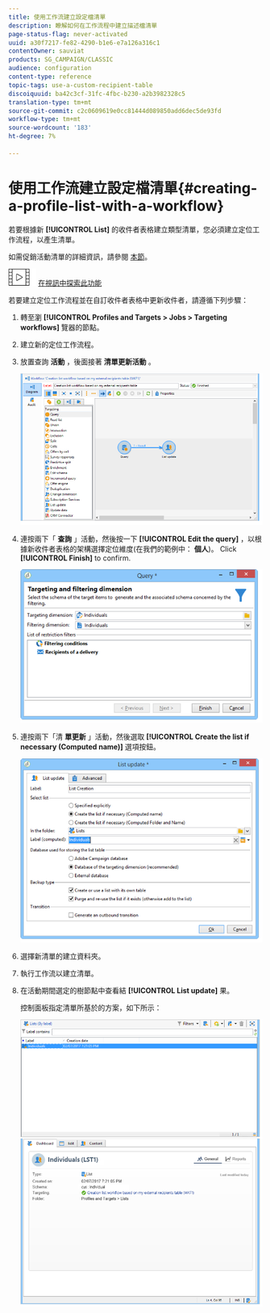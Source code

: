 ```yaml
---
title: 使用工作流建立設定檔清單
description: 瞭解如何在工作流程中建立描述檔清單
page-status-flag: never-activated
uuid: a30f7217-fe82-4290-b1e6-e7a126a316c1
contentOwner: sauviat
products: SG_CAMPAIGN/CLASSIC
audience: configuration
content-type: reference
topic-tags: use-a-custom-recipient-table
discoiquuid: ba42c3cf-31fc-4fbc-b230-a2b3982328c5
translation-type: tm+mt
source-git-commit: c2c0609619e0cc81444d089850add6dec5de93fd
workflow-type: tm+mt
source-wordcount: '183'
ht-degree: 7%

---
```



# 使用工作流建立設定檔清單{#creating-a-profile-list-with-a-workflow}

若要根據新 **[!UICONTROL List]** 的收件者表格建立類型清單，您必須建立定位工作流程，以產生清單。

如需促銷活動清單的詳細資訊，請參閱 [本節](../../platform/using/creating-and-managing-lists.md#about-lists-in-adobe-campaign)。

![](assets/do-not-localize/how-to-video.png) [在視訊中探索此功能](../../platform/using/creating-and-managing-lists.md#create-list-in-a-wf-video)

若要建立定位工作流程並在自訂收件者表格中更新收件者，請遵循下列步驟：

1. 轉至瀏 **[!UICONTROL Profiles and Targets > Jobs > Targeting workflows]** 覽器的節點。
1. 建立新的定位工作流程。
1. 放置查詢 **活動** ，後面接著 **清單更新活動** 。

   ![](assets/mapping_create_list_workflow01.png)

1. 連按兩下「 **查詢** 」活動，然後按一下 **[!UICONTROL Edit the query]** ，以根據新收件者表格的架構選擇定位維度(在我們的範例中： **個人**)。 Click **[!UICONTROL Finish]** to confirm.

   ![](assets/mapping_create_list_workflow03.png)

1. 連按兩下「清 **單更新** 」活動，然後選取 **[!UICONTROL Create the list if necessary (Computed name)]** 選項按鈕。

   ![](assets/mapping_create_list_workflow02.png)

1. 選擇新清單的建立資料夾。
1. 執行工作流以建立清單。
1. 在活動期間選定的樹節點中查看結 **[!UICONTROL List update]** 果。

   控制面板指定清單所基於的方案，如下所示：

   ![](assets/mapping_list_view.png)



